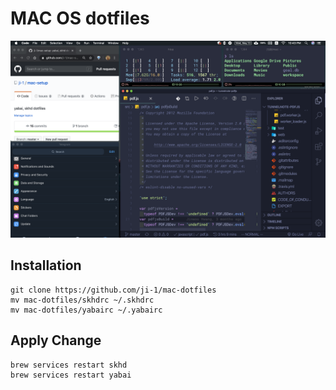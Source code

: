 # MAC OS dotfiles

![Screenshot](./mac.png)

## Installation
```
git clone https://github.com/ji-1/mac-dotfiles
mv mac-dotfiles/skhdrc ~/.skhdrc
mv mac-dotfiles/yabairc ~/.yabairc
```
## Apply Change
```
brew services restart skhd
brew services restart yabai
```
